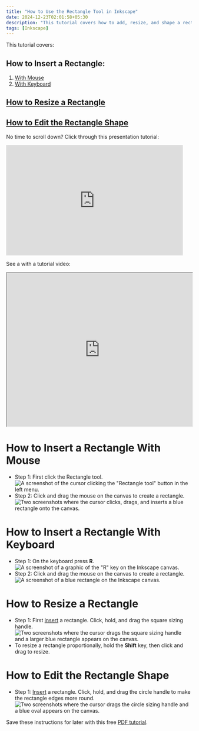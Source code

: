 ```yaml
---
title: "How to Use the Rectangle Tool in Inkscape"
date: 2024-12-23T02:01:58+05:30
description: "This tutorial covers how to add, resize, and shape a rectangle."
tags: [Inkscape]
---
```

This tutorial covers:

## How to Insert a Rectangle:
1. [With Mouse](#1)
2. [With Keyboard](#2)

## [How to Resize a Rectangle](#3)

## [How to Edit the Rectangle Shape](#4)

<p>No time to scroll down? Click through this presentation tutorial:</p>
<iframe src="https://docs.google.com/presentation/d/e/2PACX-1vSwfl54CVkW7IffXsYdscB_ZCHquyFTXMrwGdtJiIehz89h5Nf2Zf99jpG5QmVK0Z7v17RXR7bPYoAz/embed?start=false&loop=false&delayms=3000" frameborder="0" width="480" height="299" allowfullscreen="true" mozallowfullscreen="true" webkitallowfullscreen="true"></iframe>

<br />

See a with a tutorial video:
<iframe class="BLOG_video_class" allowfullscreen="" youtube-src-id="QDNooXOG54U" width="100%" height="416" src="https://www.youtube.com/embed/QDNooXOG54U"></iframe>

<br />

<h1 id="1">How to Insert a Rectangle With Mouse</h1>

* Step 1: First click the Rectangle tool.  <div class="stepimage">![A screenshot of the cursor clicking the "Rectangle tool" button in the left menu.](blogclickrect1.png "Click 'Rectangle tool' ")</div> 
* Step 2: Click and drag the mouse on the canvas to create a rectangle. <div class="stepimage">![Two screenshots where the cursor clicks, drags, and inserts a blue rectangle onto the canvas.](blogclickrect2.png "Click and drag to make a rectangle")</div> 

<h1 id="2">How to Insert a Rectangle With Keyboard</h1>

* Step 1: On the keyboard press **R**. <div class="stepimage">![A screenshot of a graphic of the "R" key on the Inkscape canvas.](blogpressr1.png "Press 'R' ")</div> 
* Step 2: Click and drag the mouse on the canvas to create a rectangle. <div class="stepimage">![A screenshot of a blue rectangle on the Inkscape canvas.](blogpressr2.png "Click and drag to make a rectangle")</div>

<h1 id="3">How to Resize a Rectangle</h1>
 
* Step 1: First [insert](#1) a rectangle. Click, hold, and drag the square sizing handle. <div class="stepimage">![Two screenshots where the cursor drags the square sizing handle and a larger blue rectangle appears on the canvas.](blogpptdragsize.png  "Click and drag the square sizing handle")</div>
* To resize a rectangle proportionally, hold the **Shift** key, then click and drag to resize. 

<h1 id ="4">How to Edit the Rectangle Shape</h1>

* Step 1: [Insert](#1) a rectangle. Click, hold, and drag the circle handle to make the rectangle edges more round. <div class="stepimage">![Two screenshots where the cursor drags the circle sizing handle and a blue oval appears on the canvas.](blogpptcircledrag.png  "Click and drag the circle sizing handle")</div>

Save these instructions for later with this free [PDF tutorial](https://drive.google.com/file/d/1fbvxebAHMAuvuZJzzmYM1s27jhn2DIem/view?usp=sharing).

<br />









